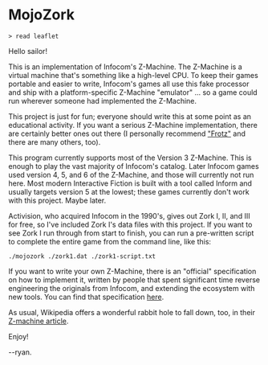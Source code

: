 # MojoZork

```
> read leaflet
```

Hello sailor!

This is an implementation of Infocom's Z-Machine. The Z-Machine is a virtual
machine that's something like a high-level CPU. To keep their games portable
and easier to write, Infocom's games all use this fake processor and ship
with a platform-specific Z-Machine "emulator" ... so a game could run wherever
someone had implemented the Z-Machine.

This project is just for fun; everyone should write this at some point as an
educational activity. If you want a serious Z-Machine implementation, there
are certainly better ones out there (I personally recommend
["Frotz"](http://frotz.sourceforge.net/) and there are many others, too).

This program currently supports most of the Version 3 Z-Machine. This is
enough to play the vast majority of Infocom's catalog. Later Infocom games
used version 4, 5, and 6 of the Z-Machine, and those will currently not run
here. Most modern Interactive Fiction is built with a tool called Inform and
usually targets version 5 at the lowest; these games currently don't work
with this project. Maybe later.

Activision, who acquired Infocom in the 1990's, gives out Zork I, II, and III
for free, so I've included Zork I's data files with this project. If you want
to see Zork I run through from start to finish, you can run a pre-written
script to complete the entire game from the command line, like this:

```
./mojozork ./zork1.dat ./zork1-script.txt
```

If you want to write your own Z-Machine, there is an "official" specification
on how to implement it, written by people that spent significant time
reverse engineering the originals from Infocom, and extending the ecosystem
with new tools. You can find that specification
[here](http://inform-fiction.org/zmachine/standards/).

As usual, Wikipedia offers a wonderful rabbit hole to fall down, too, in
their [Z-machine article](https://en.wikipedia.org/wiki/Z-machine).

Enjoy!

--ryan.

